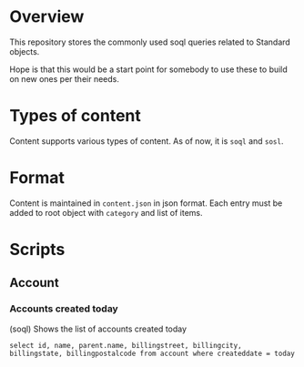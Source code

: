# Overview
This repository stores the commonly used soql queries related to Standard objects.

Hope is that this would be a start point for somebody to use these to build on new ones per their needs.

# Types of content
Content supports various types of content. As of now, it is `soql` and `sosl`.

# Format
Content is maintained in `content.json` in json format. Each entry must be added to root object with `category` and list of items.

# Scripts

## Account
### Accounts created today
(soql) Shows the list of accounts created today

```select id, name, parent.name, billingstreet, billingcity, billingstate, billingpostalcode from account where createddate = today```
